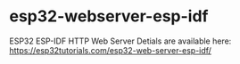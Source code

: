 # esp32-webserver-esp-idf
ESP32 ESP-IDF HTTP Web Server
Detials are available here: 
https://esp32tutorials.com/esp32-web-server-esp-idf/
